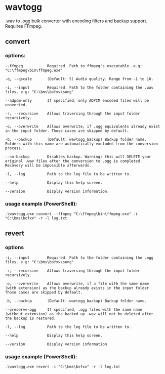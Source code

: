 # wavtogg

.wav to .ogg bulk converter with encoding filters and backup support. Requires FFmpeg.

## convert

### options:
```
--ffmpeg           Required. Path to ffmpeg's executable. e.g: "C:\ffmpeg\bin\ffmpeg.exe"

-q, --qscale       (Default: 5) Audio quality. Range from -1 to 10.

-i, --input        Required. Path to the folder containing the .wav files. e.g: "C:\bms\bofxv\song"

--adpcm-only       If specified, only ADPCM encoded files will be converted.

-r, --recursive    Allows traversing through the input folder recursively.

-o, --overwrite    Allows overwrite, if .ogg equivalents already exist in the input folder. Those cases are skipped by default.

-b, --backup       (Default: wavtogg_backup) Backup folder name. Folders with this name are automatically excluded from the conversion process.

--no-backup        Disables backup. Warning: this will DELETE your original .wav files after the conversion to .ogg is completed. Recovery will be impossible afterwards.

-l, --log          Path to the log file to be written to.

--help             Display this help screen.

--version          Display version information.
```

### usage example (PowerShell):
`.\wavtogg.exe convert --ffmpeg "C:\ffmpeg\bin\ffmpeg.exe" -i "C:\bms\bofxv" -r -l log.txt`

## revert

### options
```
-i, --input        Required. Path to the folder containing the .ogg files. e.g: "C:\bms\bofxv\song"

-r, --recursive    Allows traversing through the input folder recursively.

-o, --overwrite    Allows overwrite, if a file with the same name (with extension) as the backup already exists in the input folder. Those cases are skipped by default.

-b, --backup       (Default: wavtogg_backup) Backup folder name.

--preserve-ogg     If specified, .ogg files with the same name (without extension) as the backed up .wav will not be deleted after the backup is restored.

-l, --log          Path to the log file to be written to.

--help             Display this help screen.

--version          Display version information.
```

### usage example (PowerShell):
`.\wavtogg.exe revert -i "C:\bms\bofxv" -r -l log.txt`
